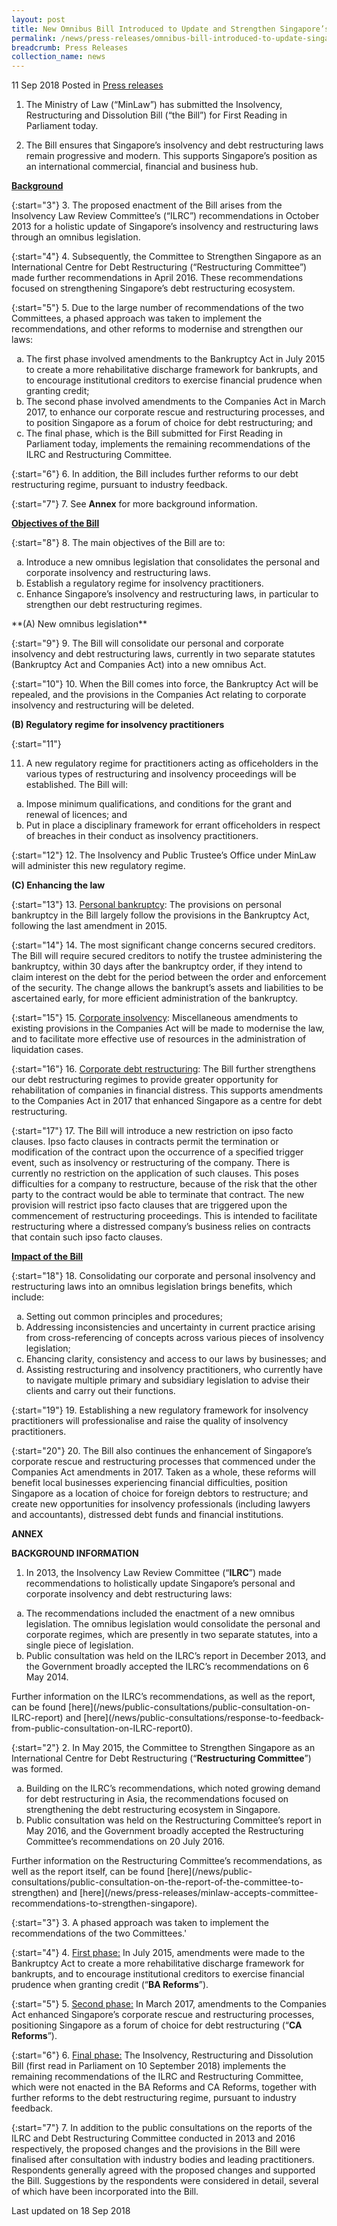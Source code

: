 ```yaml
---
layout: post
title: New Omnibus Bill Introduced to Update and Strengthen Singapore’s Insolvency and Debt Restructuring Laws
permalink: /news/press-releases/omnibus-bill-introduced-to-update-singapore-insovlency-debtrestructuring-laws
breadcrumb: Press Releases
collection_name: news
---
```


11 Sep 2018 Posted in [Press releases](/news/press-releases)

1. The Ministry of Law (“MinLaw”) has submitted the Insolvency, Restructuring and Dissolution Bill (“the Bill”) for First Reading in Parliament today.

2. The Bill ensures that Singapore’s insolvency and debt restructuring laws remain progressive and modern. This supports Singapore’s position as an international commercial, financial and business hub.

**<u>Background</u>**

{:start="3"}
3. The proposed enactment of the Bill arises from the Insolvency Law Review Committee’s (“ILRC”) recommendations in October 2013 for a holistic update of Singapore’s insolvency and restructuring laws through an omnibus legislation.

{:start="4"}
4. Subsequently, the Committee to Strengthen Singapore as an International Centre for Debt Restructuring (“Restructuring Committee”) made further recommendations in April 2016. These recommendations focused on strengthening Singapore’s debt restructuring ecosystem.

{:start="5"}
5. Due to the large number of recommendations of the two Committees, a phased approach was taken to implement the recommendations, and other reforms to modernise and strengthen our laws:

<ol style="list-style-type: lower-alpha;">
<li>The first phase involved amendments to the Bankruptcy Act in July 2015 to create a more rehabilitative discharge framework for bankrupts, and to encourage institutional creditors to exercise financial prudence when granting credit;</li>

<li>The second phase involved amendments to the Companies Act in March 2017, to enhance our corporate rescue and restructuring processes, and to position Singapore as a forum of choice for debt restructuring; and</li>  

<li>The final phase, which is the Bill submitted for First Reading in Parliament today, implements the remaining recommendations of the ILRC and Restructuring Committee.</li>
</ol>

{:start="6"}
6. In addition, the Bill includes further reforms to our debt restructuring regime, pursuant to industry feedback.  

{:start="7"}
7. See **Annex** for more background information.

**<u>Objectives of the Bill</u>**

{:start="8"}
8. The main objectives of the Bill are to:
<ol style="list-style-type: lower-alpha;">
<li>Introduce a new omnibus legislation that consolidates the personal and corporate insolvency and restructuring laws.</li>

<li>Establish a regulatory regime for insolvency practitioners.</li>

<li>Enhance Singapore’s insolvency and restructuring laws, in particular to strengthen our debt restructuring regimes.</li>
</ol>
**(A) New omnibus legislation**

{:start="9"}
9. The Bill will consolidate our personal and corporate insolvency and debt restructuring laws, currently in two separate statutes (Bankruptcy Act and Companies Act) into a new omnibus Act. 

{:start="10"}
10. When the Bill comes into force, the Bankruptcy Act will be repealed, and the provisions in the Companies Act relating to corporate insolvency and restructuring will be deleted.

**(B) Regulatory regime for insolvency practitioners**

{:start="11"}

11. A new regulatory regime for practitioners acting as officeholders in the various types of restructuring and insolvency proceedings will be established. The Bill will:
<ol style="list-style-type: lower-alpha;">
<li>Impose minimum qualifications, and conditions for the grant and renewal of licences; and</li>

<li>Put in place a disciplinary framework for errant officeholders in respect of breaches in their conduct as insolvency practitioners.</li>
</ol>
{:start="12"}
12. The Insolvency and Public Trustee’s Office under MinLaw will administer this new regulatory regime.

**(C) Enhancing the law**

{:start="13"}
13. <u>Personal bankruptcy</u>: The provisions on personal bankruptcy in the Bill largely follow the provisions in the Bankruptcy Act, following the last amendment in 2015.
 
{:start="14"}
14. The most significant change concerns secured creditors. The Bill will require secured creditors to notify the trustee administering the bankruptcy, within 30 days after the bankruptcy order, if they intend to claim interest on the debt for the period between the order and enforcement of the security. The change allows the bankrupt’s assets and liabilities to be ascertained early, for more efficient administration of the bankruptcy.

{:start="15"}
15. <u>Corporate insolvency</u>: Miscellaneous amendments to existing provisions in the Companies Act will be made to modernise the law, and to facilitate more effective use of resources in the administration of liquidation cases.

{:start="16"}
16. <u>Corporate debt restructuring</u>: The Bill further strengthens our debt restructuring regimes to provide greater opportunity for rehabilitation of companies in financial distress. This supports amendments to the Companies Act in 2017 that enhanced Singapore as a centre for debt restructuring.

{:start="17"}
17. The Bill will introduce a new restriction on ipso facto clauses. Ipso facto clauses in contracts permit the termination or modification of the contract upon the occurrence of a specified trigger event, such as insolvency or restructuring of the company. There is currently no restriction on the application of such clauses. This poses difficulties for a company to restructure, because of the risk that the other party to the contract would be able to terminate that contract. The new provision will restrict ipso facto clauses that are triggered upon the commencement of restructuring proceedings. This is intended to facilitate restructuring where a distressed company’s business relies on contracts that contain such ipso facto clauses.

**<u>Impact of the Bill</u>**

{:start="18"}
18. Consolidating our corporate and personal insolvency and restructuring laws into an omnibus legislation brings benefits, which include:
<ol style="list-style-type: lower-alpha;">
 <li>Setting out common principles and procedures;</li>

<li>Addressing inconsistencies and uncertainty in current practice arising from cross-referencing of concepts across various pieces of insolvency legislation;</li>

<li>Ehancing clarity, consistency and access to our laws by businesses; and</li>

<li>Assisting restructuring and insolvency practitioners, who currently have to navigate multiple primary and subsidiary legislation to advise their clients and carry out their functions.</li>
</ol>
{:start="19"}
19. Establishing a new regulatory framework for insolvency practitioners will professionalise and raise the quality of insolvency practitioners.

{:start="20"}
20. The Bill also continues the enhancement of Singapore’s corporate rescue and restructuring processes that commenced under the Companies Act amendments in 2017. Taken as a whole, these reforms will benefit local businesses experiencing financial difficulties, position Singapore as a location of choice for foreign debtors to restructure; and create new opportunities for insolvency professionals (including lawyers and accountants), distressed debt funds and financial institutions.

**ANNEX**

**BACKGROUND INFORMATION**
1. In 2013, the Insolvency Law Review Committee (“**ILRC**”) made recommendations to holistically update Singapore’s personal and corporate insolvency and debt restructuring laws:
<ol style="list-style-type: lower-alpha;">
<li>The recommendations included the enactment of a new omnibus legislation. The omnibus legislation would consolidate the personal and corporate regimes, which are presently in two separate statutes, into a single piece of legislation.</li>

<li>Public consultation was held on the ILRC’s report in December 2013, and the Government broadly accepted the ILRC’s recommendations on 6 May 2014.</li>
</ol>
Further information on the ILRC’s recommendations, as well as the report, can be found [here](/news/public-consultations/public-consultation-on-ILRC-report) and [here](/news/public-consultations/response-to-feedback-from-public-consultation-on-ILRC-report0).

{:start="2"}
2. In May 2015, the Committee to Strengthen Singapore as an International Centre for Debt Restructuring (“**Restructuring Committee**”) was formed. 
<ol style="list-style-type: lower-alpha;">
<li>Building on the ILRC’s recommendations, which noted growing demand for debt restructuring in Asia, the recommendations focused on strengthening the debt restructuring ecosystem in Singapore.</li>

<li>Public consultation was held on the Restructuring Committee’s report in May 2016, and the Government broadly accepted the Restructuring Committee’s recommendations on 20 July 2016.</li>
</ol>
Further information on the Restructuring Committee’s recommendations, as well as the report itself, can be found [here](/news/public-consultations/public-consultation-on-the-report-of-the-committee-to-strengthen) and [here](/news/press-releases/minlaw-accepts-committee-recommendations-to-strengthen-singapore).

{:start="3"}
3. A phased approach was taken to implement the recommendations of the two Committees.'

{:start="4"}
4. <u>First phase:</u> In July 2015, amendments were made to the Bankruptcy Act to create a more rehabilitative discharge framework for bankrupts, and to encourage institutional creditors to exercise financial prudence when granting credit (“**BA Reforms**”).

{:start="5"}
5. <u>Second phase:</u> In March 2017, amendments to the Companies Act enhanced Singapore’s corporate rescue and restructuring processes, positioning Singapore as a forum of choice for debt restructuring (“**CA Reforms**”).

{:start="6"}
6. <u>Final phase:</u> The Insolvency, Restructuring and Dissolution Bill (first read in Parliament on 10 September 2018) implements the remaining recommendations of the ILRC and Restructuring Committee, which were not enacted in the BA Reforms and CA Reforms, together with further reforms to the debt restructuring regime, pursuant to industry feedback.

{:start="7"}
7. In addition to the public consultations on the reports of the ILRC and Debt Restructuring Committee conducted in 2013 and 2016 respectively, the proposed changes and the provisions in the Bill were finalised after consultation with industry bodies and leading practitioners. Respondents generally agreed with the proposed changes and supported the Bill. Suggestions by the respondents were considered in detail, several of which have been incorporated into the Bill.

<p class="right-side-updated">Last updated on 18 Sep 2018 </p>












